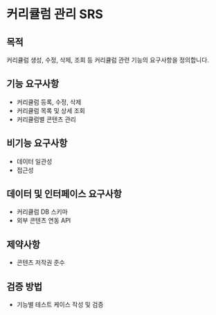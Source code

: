 # 커리큘럼 관리 SRS

## 목적
커리큘럼 생성, 수정, 삭제, 조회 등 커리큘럼 관련 기능의 요구사항을 정의합니다.

## 기능 요구사항
- 커리큘럼 등록, 수정, 삭제
- 커리큘럼 목록 및 상세 조회
- 커리큘럼별 콘텐츠 관리

## 비기능 요구사항
- 데이터 일관성
- 접근성

## 데이터 및 인터페이스 요구사항
- 커리큘럼 DB 스키마
- 외부 콘텐츠 연동 API

## 제약사항
- 콘텐츠 저작권 준수

## 검증 방법
- 기능별 테스트 케이스 작성 및 검증
